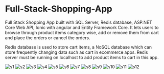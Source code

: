 # Full-Stack-Shopping-App
Full Stack Shopping App built with SQL Server, Redis database, ASP.NET Core Web API, Ionic with angular and Entity Framework Core. It lets users to browse through product items category wise, add or remove them from cart and place the orders or cancel the orders.


 Redis database is used to store cart items, a NoSQL database which can store frequently changing data such as cart in ecommerce apps. Redis server must be running on localhost to add product items to cart in this app.
 
 ![s1](https://user-images.githubusercontent.com/76899120/123596339-b5bb6b80-d80f-11eb-998f-682fe3bd7f8b.PNG)
![s2](https://user-images.githubusercontent.com/76899120/123596344-b81dc580-d80f-11eb-8805-927cd24965c0.PNG)
![s3](https://user-images.githubusercontent.com/76899120/123596351-b9e78900-d80f-11eb-929f-e647f1f6fe10.PNG)
![s4](https://user-images.githubusercontent.com/76899120/123596360-bbb14c80-d80f-11eb-84d7-3ec8c8ced8e1.PNG)
![s5](https://user-images.githubusercontent.com/76899120/123596369-bd7b1000-d80f-11eb-9ac0-d759e0e38aa2.PNG)
![s6](https://user-images.githubusercontent.com/76899120/123596376-bfdd6a00-d80f-11eb-8b41-f38c393e3b48.PNG)
![s7](https://user-images.githubusercontent.com/76899120/123596425-ce2b8600-d80f-11eb-8d4d-ce6923fc3902.PNG)
![s8](https://user-images.githubusercontent.com/76899120/123596431-cf5cb300-d80f-11eb-997e-91ac27e062ef.PNG)
![s9](https://user-images.githubusercontent.com/76899120/123596449-d5529400-d80f-11eb-8802-7c1c5e057cc6.PNG)
![s10](https://user-images.githubusercontent.com/76899120/123596462-d8e61b00-d80f-11eb-8160-c4fd517028fa.PNG)
![s11](https://user-images.githubusercontent.com/76899120/123596487-df749280-d80f-11eb-9d34-cb8c4e297fbb.PNG)
![s12](https://user-images.githubusercontent.com/76899120/123596496-e3a0b000-d80f-11eb-8dac-4ae1cea10db2.PNG)

